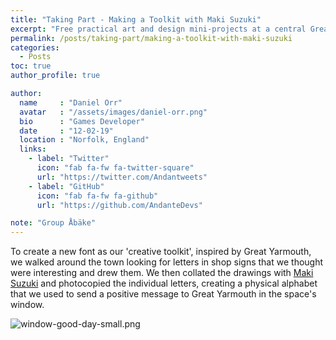 ```yaml
---
title: "Taking Part - Making a Toolkit with Maki Suzuki"
excerpt: "Free practical art and design mini-projects at a central Great Yarmouth venue"
permalink: /posts/taking-part/making-a-toolkit-with-maki-suzuki
categories:
  - Posts
toc: true
author_profile: true

author:
  name     : "Daniel Orr"
  avatar   : "/assets/images/daniel-orr.png"
  bio      : "Games Developer"
  date     : "12-02-19"
  location : "Norfolk, England"
  links:
    - label: "Twitter"
      icon: "fab fa-fw fa-twitter-square"
      url: "https://twitter.com/Andantweets"
    - label: "GitHub"
      icon: "fab fa-fw fa-github"
      url: "https://github.com/AndanteDevs"

note: "Group Åbäke"
---
```


To create a new font as our 'creative toolkit', inspired by Great Yarmouth, we walked around the town looking for letters in shop signs that we thought were interesting and drew them. We then collated the drawings with [Maki Suzuki](https://abake.fr) and photocopied the individual letters, creating a physical alphabet that we used to send a positive message to Great Yarmouth in the space's window.

![window-good-day-small.png](https://i.imgur.com/DzmXa3i.png)
